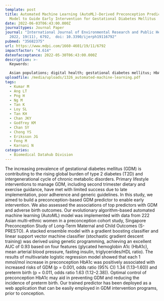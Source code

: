```yaml
---
template: post
title: Automated Machine Learning (AutoML)-Derived Preconception Predictive Risk
  Model to Guide Early Intervention for Gestational Diabetes Mellitus
date: 2022-06-03T06:43:00.000Z
journaltypes: Journal Paper
journal: "International Journal of Environmental Research and Public Health,
  2022, 19(11), 6792,  doi: 10.3390/ijerph19116792"
pubmed: "35682375"
url: https://www.mdpi.com/1660-4601/19/11/6792
impactfactor: "4.614"
dateofacceptance: 2022-05-30T06:43:00.000Z
description: >-
  Keywords:

  Asian populations; digital health; gestational diabetes mellitus; HbA1c; machine learning; preconception care; prediction; preterm birth; public health; risk factors
uploadfile: /media/uploads/1326_automated-machine-learning.pdf
tags:
  - Kumar M
  - Ang LT
  - Png H
  - Ng M
  - Tan K
  - Loy SL
  - Tan KH
  - Chan JKY
  - Godfrey KM
  - Chan SY
  - Chong YS
  - Eriksson JG
  - Feng M
  - Karnani N
categories:
  - Biomedical Datahub Division
---
```

<!--StartFragment-->

The increasing prevalence of gestational diabetes mellitus (GDM) is contributing to the rising global burden of type 2 diabetes (T2D) and intergenerational cycle of chronic metabolic disorders. Primary lifestyle interventions to manage GDM, including second trimester dietary and exercise guidance, have met with limited success due to late implementation, poor adherence and generic guidelines. In this study, we aimed to build a preconception-based GDM predictor to enable early intervention. We also assessed the associations of top predictors with GDM and adverse birth outcomes. Our evolutionary algorithm-based automated machine learning (AutoML) model was implemented with data from 222 Asian multi-ethnic women in a preconception cohort study, Singapore Preconception Study of Long-Term Maternal and Child Outcomes (S-PRESTO). A stacked ensemble model with a gradient boosting classifier and linear support vector machine classifier (stochastic gradient descent training) was derived using genetic programming, achieving an excellent AUC of 0.93 based on four features (glycated hemoglobin A1c (HbA1c), mean arterial blood pressure, fasting insulin, triglycerides/HDL ratio). The results of multivariate logistic regression model showed that each 1 mmol/mol increase in preconception HbA1c was positively associated with increased risks of GDM (p = 0.001, odds ratio (95% CI) 1.34 (1.13–1.60)) and preterm birth (p = 0.011, odds ratio 1.63 (1.12–2.38)). Optimal control of preconception HbA1c may aid in preventing GDM and reducing the incidence of preterm birth. Our trained predictor has been deployed as a web application that can be easily employed in GDM intervention programs, prior to conception.

<!--EndFragment-->